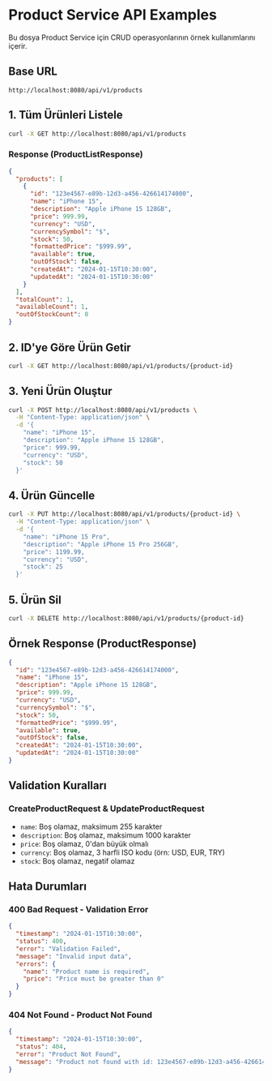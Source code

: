 # Product Service API Examples

Bu dosya Product Service için CRUD operasyonlarının örnek kullanımlarını içerir.

## Base URL

```
http://localhost:8080/api/v1/products
```

## 1. Tüm Ürünleri Listele

```bash
curl -X GET http://localhost:8080/api/v1/products
```

### Response (ProductListResponse)

```json
{
  "products": [
    {
      "id": "123e4567-e89b-12d3-a456-426614174000",
      "name": "iPhone 15",
      "description": "Apple iPhone 15 128GB",
      "price": 999.99,
      "currency": "USD",
      "currencySymbol": "$",
      "stock": 50,
      "formattedPrice": "$999.99",
      "available": true,
      "outOfStock": false,
      "createdAt": "2024-01-15T10:30:00",
      "updatedAt": "2024-01-15T10:30:00"
    }
  ],
  "totalCount": 1,
  "availableCount": 1,
  "outOfStockCount": 0
}
```

## 2. ID'ye Göre Ürün Getir

```bash
curl -X GET http://localhost:8080/api/v1/products/{product-id}
```

## 3. Yeni Ürün Oluştur

```bash
curl -X POST http://localhost:8080/api/v1/products \
  -H "Content-Type: application/json" \
  -d '{
    "name": "iPhone 15",
    "description": "Apple iPhone 15 128GB",
    "price": 999.99,
    "currency": "USD",
    "stock": 50
  }'
```

## 4. Ürün Güncelle

```bash
curl -X PUT http://localhost:8080/api/v1/products/{product-id} \
  -H "Content-Type: application/json" \
  -d '{
    "name": "iPhone 15 Pro",
    "description": "Apple iPhone 15 Pro 256GB",
    "price": 1199.99,
    "currency": "USD",
    "stock": 25
  }'
```

## 5. Ürün Sil

```bash
curl -X DELETE http://localhost:8080/api/v1/products/{product-id}
```

## Örnek Response (ProductResponse)

```json
{
  "id": "123e4567-e89b-12d3-a456-426614174000",
  "name": "iPhone 15",
  "description": "Apple iPhone 15 128GB",
  "price": 999.99,
  "currency": "USD",
  "currencySymbol": "$",
  "stock": 50,
  "formattedPrice": "$999.99",
  "available": true,
  "outOfStock": false,
  "createdAt": "2024-01-15T10:30:00",
  "updatedAt": "2024-01-15T10:30:00"
}
```

## Validation Kuralları

### CreateProductRequest & UpdateProductRequest

- `name`: Boş olamaz, maksimum 255 karakter
- `description`: Boş olamaz, maksimum 1000 karakter
- `price`: Boş olamaz, 0'dan büyük olmalı
- `currency`: Boş olamaz, 3 harfli ISO kodu (örn: USD, EUR, TRY)
- `stock`: Boş olamaz, negatif olamaz

## Hata Durumları

### 400 Bad Request - Validation Error

```json
{
  "timestamp": "2024-01-15T10:30:00",
  "status": 400,
  "error": "Validation Failed",
  "message": "Invalid input data",
  "errors": {
    "name": "Product name is required",
    "price": "Price must be greater than 0"
  }
}
```

### 404 Not Found - Product Not Found

```json
{
  "timestamp": "2024-01-15T10:30:00",
  "status": 404,
  "error": "Product Not Found",
  "message": "Product not found with id: 123e4567-e89b-12d3-a456-426614174000"
}
```
